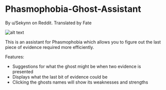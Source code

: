 # Phasmophobia-Ghost-Assistant
By u/Sekynn on Reddit. Translated by Fate

![alt text](https://i.redd.it/6ckmmt67wox51.png)

This is an assistant for Phasmophobia which allows you to figure out the last piece of evidence required more efficiently.

Features:
- Suggestions for what the ghost might be when two evidence is presented
- Displays what the last bit of evidence could be
- Clicking the ghosts names will show its weaknesses and strengths
